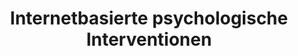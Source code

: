 --- 
abstract: '' 
authors: 
 - admin
 -  D Erbe
doi: '' 
featured: false 
publication: '*Klinische Psychologie und Psychotherapie für Bachelor*, 50' 
publication_short: '' 
publishDate: '2012-01-01' 
title: 'Internetbasierte psychologische Interventionen' 
url_code: '' 
url_dataset: '' 
url_pdf: '' 
url_poster: '' 
url_project: '' 
url_slides: '' 
url_source: '' 
url_video: '' 
---